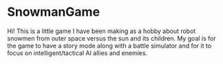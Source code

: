# SnowmanGame
Hi! This is a little game I have been making as a hobby about robot snowmen from outer space versus the sun and its children. My goal is for the game
to have a story mode along with a battle simulator and for it to focus on intelligent/tactical AI allies and enemies.

